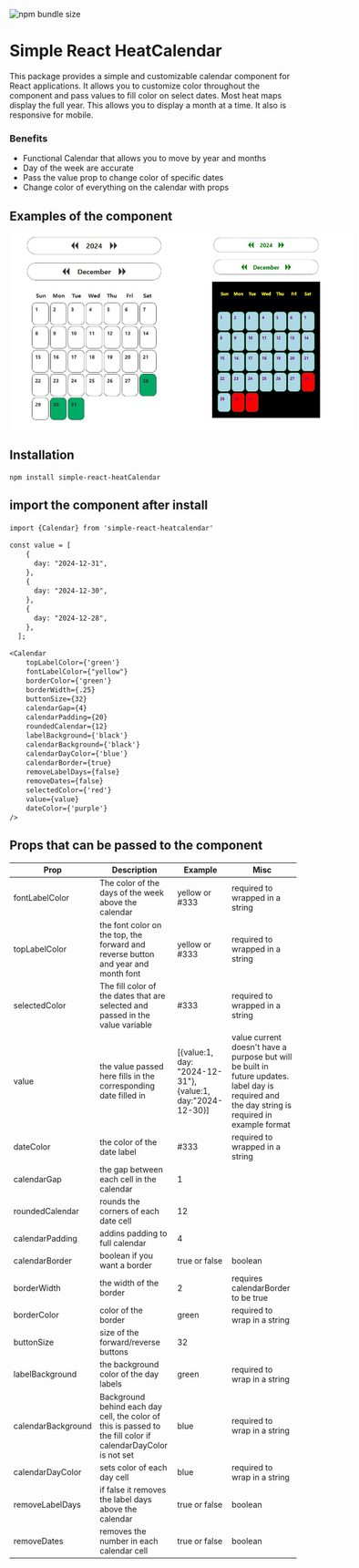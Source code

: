 <!-- ![NPM Downloads](https://img.shields.io/npm/dw/%40apmanager001%2Fsimple-react-heatcalendar) -->
![npm bundle size](https://img.shields.io/bundlephobia/min/simple-react-heatcalendar)
# Simple React HeatCalendar 
This package provides a simple and customizable calendar component for React applications. It allows you to customize color throughout the component and pass values to fill color on select dates. Most heat maps display the full year. This allows you to display a month at a time. It also is responsive for mobile.
### Benefits
- Functional Calendar that allows you to move by year and months
- Day of the week are accurate 
- Pass the value prop to change color of specific dates
- Change color of everything on the calendar with props

## Examples of the component

<div style="display: flex; justify-content: space-around"> <img src="https://github.com/apmanager001/simple-react-heatcalendar/blob/main/assets/basic.jpg?raw=true" width="300" alt='image of component'/> <img src="https://github.com/apmanager001/simple-react-heatcalendar/blob/main/assets/custom.jpg?raw=true" width="300" alt='image of component'/>
</div>

## Installation 
```npm install simple-react-heatCalendar```

## import the component after install
```import {Calendar} from 'simple-react-heatcalendar'```

```
const value = [
    {
      day: "2024-12-31",
    },
    {
      day: "2024-12-30",
    },
    {
      day: "2024-12-28",
    },
  ];
```

```
<Calendar 
    topLabelColor={'green'}
    fontLabelColor={"yellow"}
    borderColor={'green'}
    borderWidth={.25}
    buttonSize={32}
    calendarGap={4}
    calendarPadding={20}
    roundedCalendar={12}
    labelBackground={'black'} 
    calendarBackground={'black'}
    calendarDayColor={'blue'}
    calendarBorder={true}
    removeLabelDays={false}
    removeDates={false}
    selectedColor={'red'} 
    value={value}
    dateColor={'purple'}
/>
```

## Props that can be passed to the component

| Prop               | Description                                                                                                    | Example                                                   | Misc                                                                                                                                             |
|--------------------|----------------------------------------------------------------------------------------------------------------|-----------------------------------------------------------|--------------------------------------------------------------------------------------------------------------------------------------------------|
| fontLabelColor     | The color of the days of the week above the calendar                                                           | yellow or #333                                            | required to wrapped in a string                                                                                                                  |
| topLabelColor      | the font color on the top, the forward and reverse button and year and month font                              | yellow or #333                                            | required to wrapped in a string                                                                                                                  |
| selectedColor      | The fill color of the dates that are selected and passed in the value variable                                 | #333                                                      | required to wrapped in a string                                                                                                                  |
| value              | the value passed here fills in the corresponding date filled in                                                | [{value:1, day: "2024-12-31"},{value:1, day:"2024-12-30}] | value current doesn't have a purpose but will be built in future updates. label day is required and the day string is required in example format |
| dateColor          | the color of the date label                                                                                    | #333                                                      | required to wrapped in a string                                                                                                                  |
| calendarGap        | the gap between each cell in the calendar                                                                      | 1                                                         |                                                                                                                                                  |
| roundedCalendar    | rounds the corners of each date cell                                                                           | 12                                                        |                                                                                                                                                  |
| calendarPadding    | addins padding to full calendar                                                                                | 4                                                         |                                                                                                                                                  |
| calendarBorder     | boolean if you want a border                                                                                   | true or false                                             | boolean                                                                                                                                          |
| borderWidth        | the width of the border                                                                                        | 2                                                         | requires calendarBorder to be true                                                                                                               |
| borderColor        | color of the border                                                                                            | green                                                     | required to wrap in a string                                                                                                                     |
| buttonSize         | size of the forward/reverse buttons                                                                            | 32                                                        |                                                                                                                                                  |
| labelBackground    | the background color of the day labels                                                                         | green                                                     | required to wrap in a string                                                                                                                     |
| calendarBackground | Background behind each day cell, the color of this is passed to the fill color  if calendarDayColor is not set | blue                                                      | required to wrap in a string                                                                                                                     |
| calendarDayColor   | sets color of each day cell                                                                                    | blue                                                      | required to wrap in a string                                                                                                                     |
| removeLabelDays    | if false it removes the label days above the calendar                                                          | true or false                                             | boolean                                                                                                                                          |
| removeDates        | removes the number in each calendar cell                                                                       | true or false                                             | boolean                                                                                                                                          |


